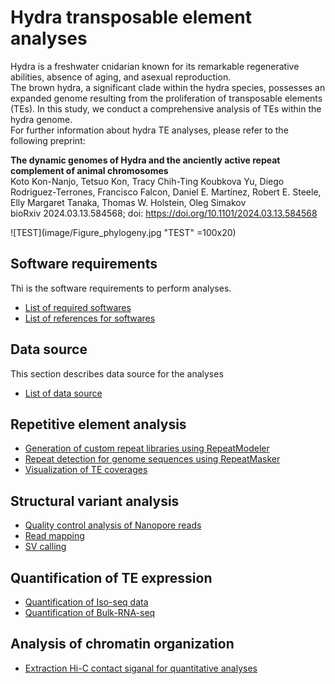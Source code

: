 # Hydra transposable element analyses
Hydra is a freshwater cnidarian known for its remarkable regenerative abilities, absence of aging, and asexual reproduction.  
The brown hydra, a significant clade within the hydra species, possesses an expanded genome resulting from the proliferation of transposable elements (TEs). In this study, we conduct a comprehensive analysis of TEs within the hydra genome.  
For further information about hydra TE analyses, please refer to the following preprint:  
  
__The dynamic genomes of Hydra and the anciently active repeat complement of animal chromosomes__  
Koto Kon-Nanjo, Tetsuo Kon, Tracy Chih-Ting Koubkova Yu, Diego Rodriguez-Terrones, Francisco Falcon, Daniel E. Martínez, Robert E. Steele, Elly Margaret Tanaka, Thomas W. Holstein, Oleg Simakov  
bioRxiv 2024.03.13.584568; doi: https://doi.org/10.1101/2024.03.13.584568  

![TEST](image/Figure_phylogeny.jpg "TEST" =100x20)

## Software requirements
Thi is the software requirements to perform analyses.
- [List of required softwares](./software_requirements.md)
- [List of references for softwares](./references.md)
## Data source
This section describes data source for the analyses
- [List of data source](./Data_source.md)  
## Repetitive element analysis
- [Generation of custom repeat libraries using RepeatModeler](./running_repeatmodeler.md)
- [Repeat detection for genome sequences using RepeatMasker](./Repeat_detection.md)
- [Visualization of TE coverages](./Visualization_TEs.md)
## Structural variant analysis
- [Quality control analysis of Nanopore reads](./QC_nanopore.md)
- [Read mapping](./Read_mapping.md)
- [SV calling](./SV_calling.md)
## Quantification of TE expression
- [Quantification of Iso-seq data](./Iso-seq.md)
- [Quantification of Bulk-RNA-seq](./Bulk-RNA-seq.md)

## Analysis of chromatin organization
- [Extraction Hi-C contact siganal for quantitative analyses](./HiC_extraction.md)
